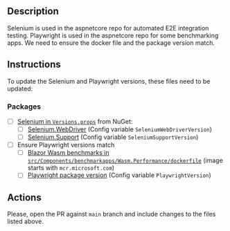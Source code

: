 ## Description

Selenium is used in the aspnetcore repo for automated E2E integration testing.
Playwright is used in the aspnetcore repo for some benchmarking apps. We need to ensure the docker file and the package version match.

## Instructions

To update the Selenium and Playwright versions, these files need to be updated:

### Packages
  - [ ] [Selenium in `Versions.props`](eng/Versions.props) from NuGet:
    - [ ] [Selenium.WebDriver](https://www.nuget.org/packages/Selenium.WebDriver/) (Config variable `SeleniumWebDriverVersion`)
    - [ ] [Selenium.Support](https://www.nuget.org/packages/Selenium.Support/) (Config variable `SeleniumSupportVersion`)
  - [ ] Ensure Playwright versions match
    - [ ]  [Blazor Wasm benchmarks in `src/Components/benchmarkapps/Wasm.Performance/dockerfile`](src/Components/benchmarkapps/Wasm.Performance/dockerfile) (image starts with `mcr.microsoft.com`)
    - [ ]  [Playwright package version](eng/Versions.props) (Config variable `PlaywrightVersion`)

## Actions

Please, open the PR against `main` branch and include changes to the files listed above.
